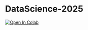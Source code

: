 # DataScience-2025

[![Open In Colab](https://colab.research.google.com/assets/colab-badge.svg)](https://colab.research.google.com/github/aaniaahh/DataScience-25/blob/main/NOTEBOOK1.ipynb)